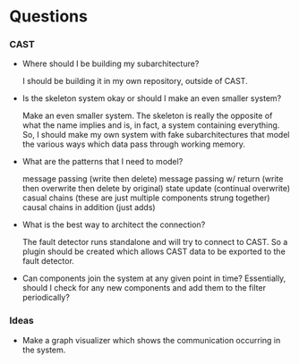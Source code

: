 Questions
==========

### CAST ###

- Where should I be building my subarchitecture?

  I should be building it in my own repository, outside of CAST.

- Is the skeleton system okay or should I make an even smaller system?

  Make an even smaller system. The skeleton is really the opposite of
  what the name implies and is, in fact, a system containing everything.
  So, I should make my own system with fake subarchitectures that
  model the various ways which data pass through working memory.

- What are the patterns that I need to model?

  message passing (write then delete)
  message passing w/ return (write then overwrite then delete by original)
  state update (continual overwrite)
  casual chains (these are just multiple components strung together)
  causal chains in addition (just adds)
  

- What is the best way to architect the connection?

  The fault detector runs standalone and will try to connect to CAST. So a plugin
  should be created which allows CAST data to be exported to the fault detector.

- Can components join the system at any given point in time? Essentially, should I 
  check for any new components and add them to the filter periodically?

### Ideas ###

  - Make a graph visualizer which shows the communication occurring in the system.